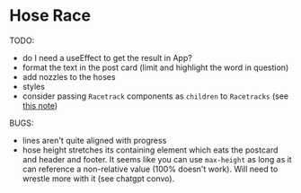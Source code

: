 # Hose Race

TODO:

- do I need a useEffect to get the result in App?
- format the text in the post card (limit and highlight the word in question)
- add nozzles to the hoses
- styles
- consider passing `Racetrack` components as `children` to `Racetracks` (see [this note](https://react.dev/learn/passing-data-deeply-with-context#before-you-use-context))

BUGS:

- lines aren't quite aligned with progress
- hose height stretches its containing element which eats the postcard and header and footer. It seems like you can use `max-height` as long as it can reference a non-relative value (100% doesn't work). Will need to wrestle more with it (see chatgpt convo).

